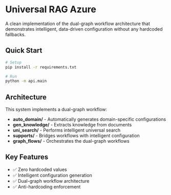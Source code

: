 # Universal RAG Azure

A clean implementation of the dual-graph workflow architecture that demonstrates intelligent, data-driven configuration without any hardcoded fallbacks.


## Quick Start

```bash
# Setup
pip install -r requirements.txt

# Run
python -m api.main
```

## Architecture

This system implements a dual-graph workflow:
- **auto_domain/** - Automatically generates domain-specific configurations  
- **gen_knowledge/** - Extracts knowledge from documents
- **uni_search/** - Performs intelligent universal search
- **supports/** - Bridges workflows with intelligent configuration
- **graph_flows/** - Orchestrates the dual-graph workflows

## Key Features

- ✅ Zero hardcoded values
- ✅ Intelligent configuration generation
- ✅ Dual-graph workflow architecture
- ✅ Anti-hardcoding enforcement